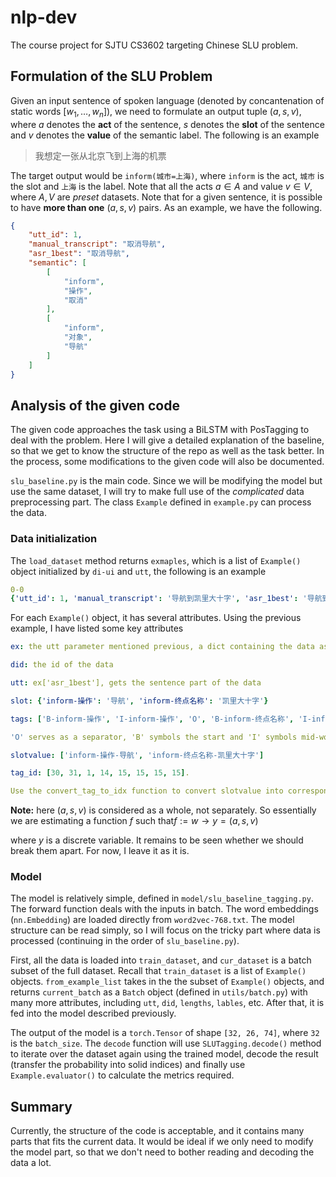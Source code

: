 # nlp-dev

The course project for SJTU CS3602 targeting Chinese SLU problem. 

## Formulation of the SLU Problem

Given an input sentence of spoken language (denoted by concantenation of static words $[w_1,\dots, w_n]$), we need to formulate an output tuple $(a, s, v)$, where $a$ denotes the **act** of the sentence, $s$ denotes the **slot** of the sentence and $v$ denotes the **value** of the semantic label. The following is an example

> 我想定一张从北京飞到上海的机票

The target output would be `inform(城市=上海)`, where `inform` is the act, `城市` is the slot and `上海` is the label. Note that all the acts $a\in A$ and value $v\in V$, where $A,V$ are *preset* datasets. Note that for a given sentence, it is possible to have **more than one** $(a,s,v)$ pairs. As an example, we have the following.

```json
{
    "utt_id": 1,
    "manual_transcript": "取消导航",
    "asr_1best": "取消导航",
    "semantic": [
        [
            "inform",
            "操作",
            "取消"
        ],
        [
            "inform",
            "对象",
            "导航"
        ]
    ]
}
```

## Analysis of the given code

The given code approaches the task using a BiLSTM with PosTagging to deal with the problem. Here I will give a detailed explanation of the baseline, so that we get to know the structure of the repo as well as the task better. In the process, some modifications to the given code will also be documented.

`slu_baseline.py` is the main code. Since we will be modifying the model but use the same dataset, I will try to make full use of the *complicated* data preprocessing part. The class `Example` defined in `example.py` can process the data. 

### Data initialization

The `load_dataset` method returns `exmaples`, which is a list of `Example()` object initialized by `di-ui` and `utt`, the following is an example
```yaml
0-0
{'utt_id': 1, 'manual_transcript': '导航到凯里大十字', 'asr_1best': '导航到凯里大十字', 'semantic': [['inform', '操作', '导航'], ['inform', '终点名称', '凯里大十字']]}
```

For each `Example()` object, it has several attributes. Using the previous example, I have listed some key attributes

```yaml
ex: the utt parameter mentioned previous, a dict containing the data associated with one sentence

did: the id of the data

utt: ex['asr_1best'], gets the sentence part of the data

slot: {'inform-操作': '导航', 'inform-终点名称': '凯里大十字'}

tags: ['B-inform-操作', 'I-inform-操作', 'O', 'B-inform-终点名称', 'I-inform-终点名称', 'I-inform-终点名称', 'I-inform-终点名称', 'I-inform-终点名称']

'O' serves as a separator, 'B' symbols the start and 'I' symbols mid-word. This is used for POS-Tagging later.

slotvalue: ['inform-操作-导航', 'inform-终点名称-凯里大十字']

tag_id: [30, 31, 1, 14, 15, 15, 15, 15]. 

Use the convert_tag_to_idx function to convert slotvalue into corresponding index using existing vocabulary.
```

**Note:** here $(a,s,v)$ is considered as a whole, not separately. So essentially we are estimating a function $f$ such that$f := w\rightarrow y=(a,s,v)$


where $y$ is a discrete variable. It remains to be seen whether we should break them apart. For now, I leave it as it is.

### Model

The model is relatively simple, defined in `model/slu_baseline_tagging.py`. The forward function deals with the inputs in batch. The word embeddings (`nn.Embedding`) are loaded directly from `word2vec-768.txt`. The model structure can be read simply, so I will focus on the tricky part where data is processed (continuing in the order of `slu_baseline.py`).

First, all the data is loaded into `train_dataset`, and `cur_dataset` is a batch subset of the full dataset. Recall that `train_dataset` is a list of `Example()` objects. `from_example_list` takes in the the subset of `Example()` objects, and returns `current_batch` as a `Batch` object (defined in `utils/batch.py`) with many more attributes, including `utt`, `did`, `lengths`, `lables`, etc. After that, it is fed into the model described previously.

The output of the model is a `torch.Tensor` of shape `[32, 26, 74]`, where `32` is the `batch_size`. The `decode` function will use `SLUTagging.decode()` method to iterate over the dataset again using the trained model, decode the result (transfer the probability into solid indices) and finally use `Example.evaluator()` to calculate the metrics required.

## Summary

Currently, the structure of the code is acceptable, and it contains many parts that fits the current data. It would be ideal if we only need to modify the model part, so that we don't need to bother reading and decoding the data a lot.

